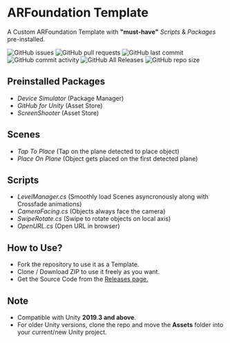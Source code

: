 # ARFoundation Template
A Custom ARFoundation Template with __"must-have"__ _Scripts_ & _Packages_ pre-installed.

![GitHub issues](https://img.shields.io/github/issues/AgrMayank/ARFoundation-Template?label=Issues&style=flat-square)
![GitHub pull requests](https://img.shields.io/github/issues-pr/AgrMayank/ARFoundation-Template?label=Pull%20Requests&style=flat-square)
![GitHub last commit](https://img.shields.io/github/last-commit/AgrMayank/ARFoundation-Template?label=Last%20Commit&style=flat-square)
![GitHub commit activity](https://img.shields.io/github/commit-activity/m/AgrMayank/ARFoundation-Template?label=Commit%20Activity&style=flat-square)
![GitHub All Releases](https://img.shields.io/github/downloads/AgrMayank/ARFoundation-Template/total?label=Downloads&style=flat-square)
![GitHub repo size](https://img.shields.io/github/repo-size/AgrMayank/ARFoundation-Template?label=Repo%20Size&style=flat-square)

## Preinstalled Packages
- _Device Simulator_ (Package Manager)
- _GitHub for Unity_ (Asset Store)
- _ScreenShooter_ (Asset Store)

## Scenes
- _Tap To Place_ (Tap on the plane detected to place object)
- _Place On Plane_ (Object gets placed on the first detected plane)

## Scripts
- _LevelManager.cs_ (Smoothly load Scenes asyncronously along with Crossfade animations)
- _CameraFacing.cs_ (Objects always face the camera)
- _SwipeRotate.cs_ (Swipe to rotate objects on local axis)
- _OpenURL.cs_ (Open URL in browser)

## How to Use?
- Fork the repository to use it as a Template.
- Clone / Download ZIP to use it freely as you want.
- Get the Source Code from the [Releases page.](https://github.com/AgrMayank/ARFoundation-Template/releases/)

## Note
- Compatible with Unity **2019**.**3 and above**.
- For older Unity versions, clone the repo and move the **Assets** folder into your current/new Unity project.
